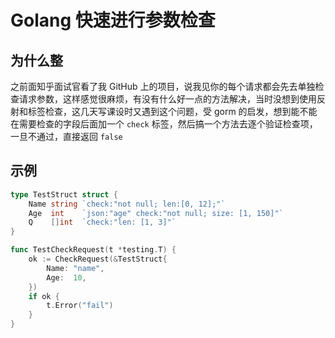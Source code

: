 # Golang 快速进行参数检查

## 为什么整

之前面知乎面试官看了我 GitHub 上的项目，说我见你的每个请求都会先去单独检查请求参数，这样感觉很麻烦，有没有什么好一点的方法解决，当时没想到使用反射和标签检查，这几天写课设时又遇到这个问题，受 gorm 的启发，想到能不能在需要检查的字段后面加一个 `check` 标签，然后搞一个方法去逐个验证检查项，一旦不通过，直接返回 `false`

## 示例

```go
type TestStruct struct {
	Name string `check:"not null; len:[0, 12];"`
	Age  int    `json:"age" check:"not null; size: [1, 150]"`
	Q    []int  `check:"len: [1, 3]"`
}

func TestCheckRequest(t *testing.T) {
	ok := CheckRequest(&TestStruct{
		Name: "name",
		Age:  10,
	})
	if ok {
		t.Error("fail")
	}
}
```



